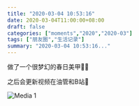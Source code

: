 ```yaml
---
title: "2020-03-04 10:53:16"
date: 2020-03-04T11:00:00+08:00
draft: false
categories: ["moments","2020","2020-03"]
tags: ["朋友圈","生活记录"]
summary: "2020-03-04 10:53:16..."
---
```


做了一个很梦幻的春日美甲💅🏼

之后会更新视频在油管和B站🥰

![Media 1](/Moments/photos/2020-03-04/202003041053160.jpg)

